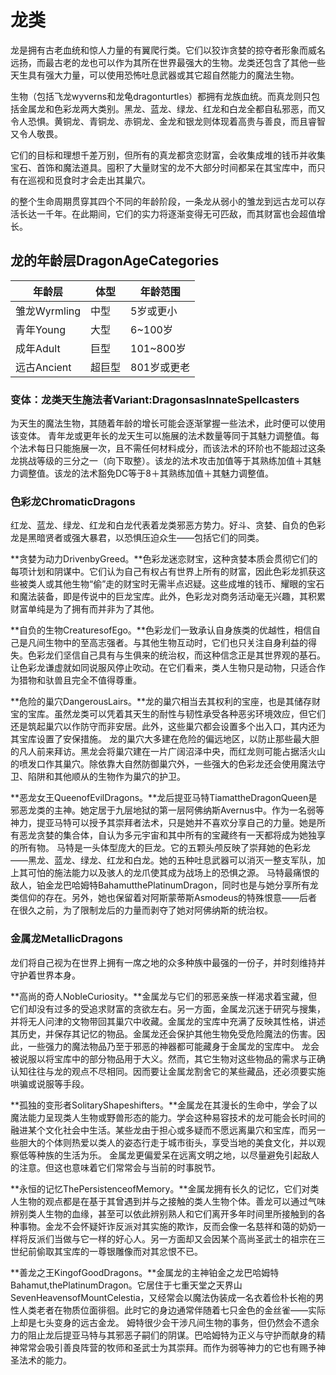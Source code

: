 # 龙类

龙是拥有古老血统和惊人力量的有翼爬行类。它们以狡诈贪婪的掠夺者形象而威名远扬，而最古老的龙也可以作为其所在世界最强大的生物。龙类还包含了其他一些天生具有强大力量，可以使用恐怖吐息武器或其它超自然能力的魔法生物。

生物（包括飞龙wyverns和龙龟dragonturtles）都拥有龙族血统。而真龙则只包括金属龙和色彩龙两大类别。黑龙、蓝龙、绿龙、红龙和白龙全都自私邪恶，而又令人恐惧。黄铜龙、青铜龙、赤铜龙、金龙和银龙则体现着高贵与善良，而且睿智又令人敬畏。

它们的目标和理想千差万别，但所有的真龙都贪恋财富，会收集成堆的钱币并收集宝石、首饰和魔法道具。囤积了大量财宝的龙不大部分时间都呆在其宝库中，而只有在巡视和觅食时才会走出其巢穴。

的整个生命周期贯穿其四个不同的年龄阶段，一条龙从弱小的雏龙到远古龙可以存活长达一千年。在此期间，它们的实力将逐渐变得无可匹敌，而其财富也会超值增长。

## **龙的年龄层DragonAgeCategories**

|**年龄层**|**体型**|**年龄范围**|
|----------|------|---------|
|雏龙Wyrmling|中型|5岁或更小|
|青年Young|大型|6~100岁|
|成年Adult|巨型|101~800岁|
|远古Ancient|超巨型|801岁或更老|

### **变体：龙类天生施法者Variant:DragonsasInnateSpellcasters**

为天生的魔法生物，其随着年龄的增长可能会逐渐掌握一些法术，此时便可以使用该变体。
青年龙或更年长的龙天生可以施展的法术数量等同于其魅力调整值。每个法术每日只能施展一次，且不需任何材料成分，而该法术的环阶也不能超过这条龙挑战等级的三分之一（向下取整）。该龙的法术攻击加值等于其熟练加值＋其魅力调整值。该龙的法术豁免DC等于8＋其熟练加值＋其魅力调整值。

### **色彩龙ChromaticDragons**

红龙、蓝龙、绿龙、红龙和白龙代表着龙类邪恶方势力。好斗、贪婪、自负的色彩龙是黑暗贤者或强大暴君，以恐惧压迫众生——包括它们的同类。

**贪婪为动力DrivenbyGreed。**色彩龙迷恋财宝，这种贪婪本质会贯彻它们的每项计划和阴谋中。它们认为自己有权占有世界上所有的财富，因此色彩龙抓获这些被类人或其他生物“偷”走的财宝时无需半点迟疑。这些成堆的钱币、耀眼的宝石和魔法装备，即是传说中的巨龙宝库。此外，色彩龙对商务活动毫无兴趣，其积累财富单纯是为了拥有而并非为了其他。

**自负的生物CreaturesofEgo。**色彩龙们一致承认自身族类的优越性，相信自己是凡间生物中的至高志强者。与其他生物互动时，它们也只关注自身利益的得失。色彩龙们坚信自己具有与生俱来的统治权，而这种信念正是其世界观的基石。让色彩龙谦虚就如同说服风停止吹动。在它们看来，类人生物只是动物，只适合作为猎物和驮兽且完全不值得尊重。

**危险的巢穴DangerousLairs。**龙的巢穴相当去其权利的宝座，也是其储存财宝的宝库。虽然龙类可以凭着其天生的耐性与韧性承受各种恶劣环境效应，但它们还是筑起巢穴以作防守而非安居。此外，这些巢穴都会设置多个出入口，其内还为其宝库设置了安保措施。
龙的巢穴大多建在危险的偏远地区，以防止那些最大胆的凡人前来拜访。黑龙会将巢穴建在一片广阔沼泽中央，而红龙则可能占据活火山的喷发口作其巢穴。除依靠大自然防御巢穴外，一些强大的色彩龙还会使用魔法守卫、陷阱和其他顺从的生物作为巢穴的护卫。

**恶龙女王QueenofEvilDragons。**龙后提亚马特TiamattheDragonQueen是邪恶龙类的主神。她定居于九层地狱的第一层阿佛纳斯Avernus中。作为一名弱等神力，提亚马特可以授予其崇拜者法术，只是她并不喜欢分享自己的力量。她是所有恶龙贪婪的集合体，自认为多元宇宙和其中所有的宝藏终有一天都将成为她独享的所有物。
马特是一头体型庞大的巨龙。它的五颗头颅反映了崇拜她的色彩龙——黑龙、蓝龙、绿龙、红龙和白龙。她的五种吐息武器可以消灭一整支军队，加上其可怕的施法能力以及骇人的龙爪使其成为战场上的恐惧之源。
马特最痛恨的敌人，铂金龙巴哈姆特BahamutthePlatinumDragon，同时也是与她分享所有龙类信仰的存在。另外，她也保留着对阿斯蒙蒂斯Asmodeus的特殊恨意——后者在很久之前，为了限制龙后的力量而剥夺了她对阿佛纳斯的统治权。

### **金属龙MetallicDragons**

龙们将自己视为在世界上拥有一席之地的众多种族中最强的一份子，并时刻维持并守护着世界本身。

**高尚的奇人NobleCuriosity。**金属龙与它们的邪恶亲族一样渴求着宝藏，但它们却没有过多的受追求财富的贪欲左右。另一方面，金属龙沉迷于研究与搜集，并将无人问津的文物带回其巢穴中收藏。金属龙的宝库中充满了反映其性格，讲述其历史，并保存其记忆的物品。金属龙还会保护其他生物免受危险魔法的伤害。因此，一些强力的魔法物品乃至于邪恶的神器都可能藏身于金属龙的宝库中。
龙会被说服以将宝库中的部分物品用于大义。然而，其它生物对这些物品的需求与正确认知往往与龙的观点不尽相同。因而要让金属龙割舍它的某些藏品，还必须要实施哄骗或说服等手段。

**孤独的变形者SolitaryShapeshifters。**金属龙在其漫长的生命中，学会了以魔法能力呈现类人生物或野兽形态的能力。学会这种易容技术的龙可能会长时间的融进某个文化社会中生活。某些龙由于担心或多疑而不愿远离巢穴和宝库，而另一些胆大的个体则热爱以类人的姿态行走于城市街头，享受当地的美食文化，并以观察低等种族的生活为乐。
金属龙更偏爱呆在远离文明之地，以尽量避免引起敌人的注意。但这也意味着它们常常会与当前的时事脱节。

**永恒的记忆ThePersistenceofMemory。**金属龙拥有长久的记忆，它们对类人生物的观点都是在基于其曾遇到并与之接触的类人生物个体。善龙可以通过气味辨别类人生物的血缘，甚至可以依此辨别熟人和它们离开多年时间里所接触到的各种事物。金龙不会怀疑奸诈反派对其实施的欺诈，反而会像一名慈祥和蔼的奶奶一样将反派们当做与它一样的好心人。另一方面却又会因某个高尚圣武士的祖宗在三世纪前偷取其宝库的一尊银雕像而对其忿恨不已。

**善龙之王KingofGoodDragons。**金属龙的主神铂金之龙巴哈姆特Bahamut,thePlatinumDragon。它居住于七重天堂之天界山SevenHeavensofMountCelestia，又经常会以魔法伪装成一名衣着俭朴长袍的男性人类老者在物质位面徘徊。此时它的身边通常伴随着七只金色的金丝雀——实际上却是七头变身的远古金龙。
姆特很少会干涉凡间生物的事务，但仍然会不遗余力的阻止龙后提亚马特与其邪恶子嗣们的阴谋。巴哈姆特为正义与守护而献身的精神常常会吸引善良阵营的牧师和圣武士为其崇拜。而作为弱等神力的它也有赐予神圣法术的能力。

